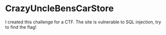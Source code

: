 # CrazyUncleBensCarStore
I created this challenge for a CTF. The site is vulnerable to SQL injection, try to find the flag!
